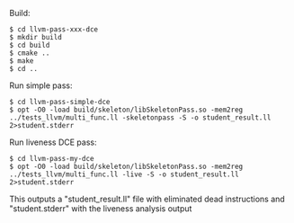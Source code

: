 Build:

    $ cd llvm-pass-xxx-dce
    $ mkdir build
    $ cd build
    $ cmake ..
    $ make
    $ cd ..

Run simple pass:

    $ cd llvm-pass-simple-dce
    $ opt -O0 -load build/skeleton/libSkeletonPass.so -mem2reg ../tests_llvm/multi_func.ll -skeletonpass -S -o student_result.ll 2>student.stderr

Run liveness DCE pass:

    $ cd llvm-pass-my-dce
    $ opt -O0 -load build/skeleton/libSkeletonPass.so -mem2reg ../tests_llvm/multi_func.ll -live -S -o student_result.ll 2>student.stderr

This outputs a "student_result.ll" file with eliminated dead instructions and "student.stderr" with the liveness analysis output
